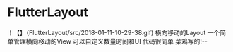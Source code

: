 # FlutterLayout
！【】（FlutterLayout/src/2018-01-11-10-29-38.gif)
横向移动的Layout 一个简单管理横向移动的View 可以自定义数量时间和UI
代码很简单 菜鸡写的!-- 
